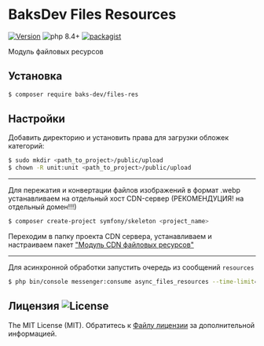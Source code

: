 # BaksDev Files Resources

[![Version](https://img.shields.io/badge/version-7.2.3-blue)](https://github.com/baks-dev/files-res/releases)
![php 8.4+](https://img.shields.io/badge/php-min%208.4-red.svg)
[![packagist](https://img.shields.io/badge/packagist-green)](https://packagist.org/packages/baks-dev/files-res)

Модуль файловых ресурсов

## Установка

``` bash
$ composer require baks-dev/files-res
```

## Настройки

Добавить директорию и установить права для загрузки обложек категорий:

``` bash
$ sudo mkdir <path_to_project>/public/upload
$ chown -R unit:unit <path_to_project>/public/upload

``` 

***

Для пережатия и конвертации файлов изображений в формат .webp устанавливаем на отдельный хост CDN-сервер (РЕКОМЕНДУЦИЯ!
на отдельный домен!!!)

``` bash
$ composer create-project symfony/skeleton <project_name>
```

Переходим в папку проекта CDN cервера, устанавливаем и настраиваем
пакет ["Модуль CDN файловых ресурсов"](https://github.com/baks-dev/files-cdn)

***

Для асинхронной обработки запустить очередь из сообщений `resources`

``` bash
$ php bin/console messenger:consume async_files_resources --time-limit=3600
``` 

## Лицензия ![License](https://img.shields.io/badge/MIT-green)

The MIT License (MIT). Обратитесь к [Файлу лицензии](LICENSE.md) за дополнительной информацией.


